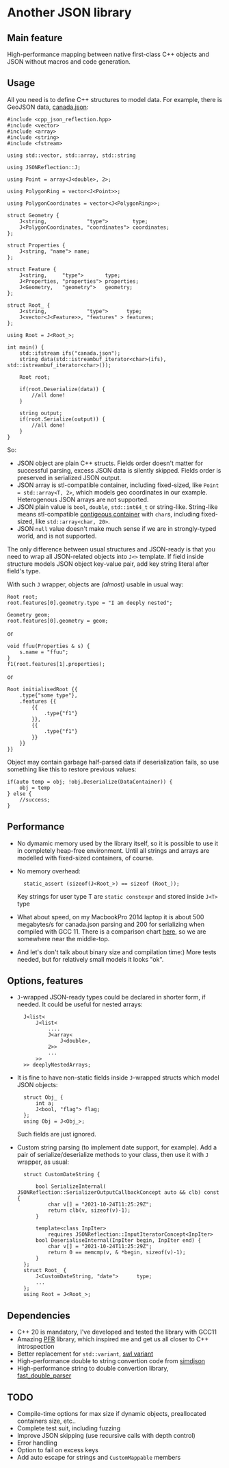 # Another JSON library
## Main feature
High-performance mapping between native first-class C++ objects and JSON without macros and code generation.

## Usage
All you need is to define C++ structures to model data. 
For example, there is GeoJSON data, [canada.json](https://github.com/boostorg/json/blob/develop/bench/data/canada.json):

    #include <cpp_json_reflection.hpp>
    #include <vector>
    #include <array>
    #include <string>
    #include <fstream>

    using std::vector, std::array, std::string

    using JSONReflection::J;

    using Point = array<J<double>, 2>;
    
    using PolygonRing = vector<J<Point>>;
    
    using PolygonCoordinates = vector<J<PolygonRing>>;
    
    struct Geometry {
        J<string,             "type">        type;
        J<PolygonCoordinates, "coordinates"> coordinates;
    };

    struct Properties {
        J<string, "name"> name;
    };

    struct Feature {
        J<string,     "type">       type;
        J<Properties, "properties"> properties;
        J<Geometry,   "geometry">   geometry;
    };

    struct Root_ {
        J<string,             "type">      type;
        J<vector<J<Feature>>, "features" > features;
    };

    using Root = J<Root_>;

    int main() {
        std::ifstream ifs("canada.json");
        string data(std::istreambuf_iterator<char>(ifs), std::istreambuf_iterator<char>());
        
        Root root;

        if(root.Deserialize(data)) {
            //all done!
        }

        string output;
        if(root.Serialize(output)) {
            //all done!
        }
    }

So:
- JSON object are plain C++ structs. Fields order doesn't matter for successful parsing, excess JSON data is silently skipped. Fields order is preserved in serialized JSON output.
- JSON array is stl-compatible container, including fixed-sized, like ```Point = std::array<T, 2>```, which models  geo coordinates in our example. Heterogenous JSON arrays are not supported.
- JSON plain value is ```bool```, ```double```, ```std::int64_t``` or string-like. String-like means stl-compatible [contigeous container](https://en.cppreference.com/w/cpp/named_req/ContiguousContainer) with ```char```s, including fixed-sized, like ```std::array<char, 20>```. 
- JSON ```null``` value doesn't make much sense if we are in strongly-typed world, and is not supported.

The only difference between usual structures and JSON-ready is that you need to wrap all JSON-related objects into ```J<>``` template. If field inside structure models JSON object key-value pair, add key string literal after field's type.

With such ```J``` wrapper, objects are *(almost)* usable in usual way:

    Root root;
    root.features[0].geometry.type = "I am deeply nested";
    
    Geometry geom;
    root.features[0].geometry = geom;

or

    void ffuu(Properties & s) {
        s.name = "ffuu";
    }
    f1(root.features[1].properties);

or 

    Root initialisedRoot {{
        .type{"some type"},
        .features {{
            {{
                .type{"f1"}
            }},
            {{
                .type{"f1"}
            }}
        }}
    }}

Object may contain garbage half-parsed data if deserialization fails, so use something like this to restore previous values:
    
    if(auto temp = obj; !obj.Deserialize(DataContainer)) {
        obj = temp
    } else {
        //success;
    }

## Performance

- No dymamic memory used by the library itself, so it is possible to use it in completely heap-free environment. Until all strings and arrays are modelled with fixed-sized containers, of course.

- No memory overhead:

        static_assert (sizeof(J<Root_>) == sizeof (Root_));

    Key strings for user type T are ```static constexpr``` and stored inside ```J<T>``` type

- What about speed, on my MacbookPro 2014 laptop it is about 500 megabytes/s for canada.json parsing and 200 for serializing when compiled with GCC 11. There is a comparison chart [here](http://vinniefalco.github.io/doc/json/json/benchmarks.html#json.benchmarks.parse_numbers_json), so we are somewhere near the middle-top.

- And let's don't talk about binary size and compilation time:) More tests needed, but for relatively small models it looks "ok".

## Options, features

- ```J```-wrapped JSON-ready types could be declared in shorter form, if needed. It could be useful for nested arrays:

        J<list<
            J<list<
                ....
                J<array<
                    J<double>,
                2>>
                ...
            >>
        >> deeplyNestedArrays;
- It is fine to have non-static fields inside ```J```-wrapped structs which model JSON objects:
        
        struct Obj_ {
            int a;
            J<bool, "flag"> flag;
        };
        using Obj = J<Obj_>;

    Such fields are just ignored. 

- Custom string parsing (to implement date support, for example). Add a pair of serialize/deserialize methods to your class, then use it with  ```J``` wrapper, as usual:

        struct CustomDateString {

            bool SerializeInternal( JSONReflection::SerializerOutputCallbackConcept auto && clb) const {
                char v[] = "2021-10-24T11:25:29Z";
                return clb(v, sizeof(v)-1);
            }

            template<class InpIter> 
                requires JSONReflection::InputIteratorConcept<InpIter>
            bool DeserialiseInternal(InpIter begin, InpIter end) {
                char v[] = "2021-10-24T11:25:29Z";
                return 0 == memcmp(v, & *begin, sizeof(v)-1);
            }
        };
        struct Root_ {
            J<CustomDateString, "date">      type;
            ...
        };
        using Root = J<Root_>;



## Dependencies

- C++ 20 is mandatory, I've developed and tested the library with GCC11
- Amazing [PFR](https://github.com/boostorg/pfr) library, which inspired me and get us all closer to C++ introspection 
- Better replacement for ```std::variant```, [swl variant](https://github.com/groundswellaudio/swl-variant)
- High-performance double to string convertion code from [simdjson](https://github.com/simdjson/simdjson/blob/master/src/to_chars.cpp)
- High-performance string to double convertion library, [fast_double_parser](https://github.com/lemire/fast_double_parser)

## TODO
- Compile-time options for max size if dynamic objects, preallocated containers size, etc..
- Complete test suit, including fuzzing
- Improve JSON skipping (use recursive calls with depth control)
- Error handling
- Option to fail on excess keys
- Add auto escape for strings and ```CustomMappable``` members
